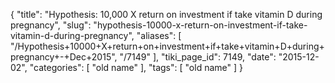 {
    "title": "Hypothesis: 10,000 X return on investment if take vitamin D during pregnancy",
    "slug": "hypothesis-10000-x-return-on-investment-if-take-vitamin-d-during-pregnancy",
    "aliases": [
        "/Hypothesis+10000+X+return+on+investment+if+take+vitamin+D+during+pregnancy+-+Dec+2015",
        "/7149"
    ],
    "tiki_page_id": 7149,
    "date": "2015-12-02",
    "categories": [
        "old name"
    ],
    "tags": [
        "old name"
    ]
}